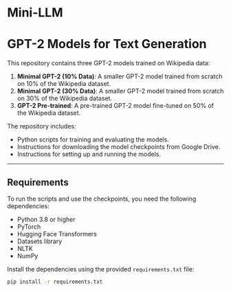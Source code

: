 # Mini-LLM

# GPT-2 Models for Text Generation

This repository contains three GPT-2 models trained on Wikipedia data:
1. **Minimal GPT-2 (10% Data)**: A smaller GPT-2 model trained from scratch on 10% of the Wikipedia dataset.
2. **Minimal GPT-2 (30% Data)**: A smaller GPT-2 model trained from scratch on 30% of the Wikipedia dataset.
3. **GPT-2 Pre-trained**: A pre-trained GPT-2 model fine-tuned on 50% of the Wikipedia dataset.

The repository includes:
- Python scripts for training and evaluating the models.
- Instructions for downloading the model checkpoints from Google Drive.
- Instructions for setting up and running the models.

---

## **Requirements**

To run the scripts and use the checkpoints, you need the following dependencies:

- Python 3.8 or higher
- PyTorch
- Hugging Face Transformers
- Datasets library
- NLTK
- NumPy

Install the dependencies using the provided `requirements.txt` file:

```bash
pip install -r requirements.txt
